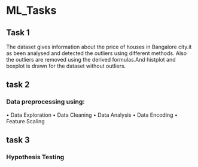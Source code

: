 # ML_Tasks

## Task 1
 The dataset gives information about the price of houses in Bangalore city.it as been analysed and detected the outliers using different methods. Also the outliers are removed using the derived formulas.And histplot and boxplot is drawn for the dataset without outliers.

## task 2
### Data preprocessing using:
• Data Exploration
• Data Cleaning
• Data Analysis
• Data Encoding
• Feature Scaling

## task 3
### Hypothesis Testing
